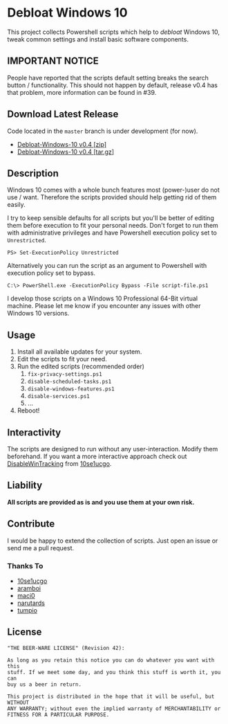 # Debloat Windows 10

This project collects Powershell scripts which help to *debloat* Windows 10,
tweak common settings and install basic software components.

## IMPORTANT NOTICE

People have reported that the scripts default setting breaks the search button
/ functionality. This should not happen by default, release v0.4 has that
problem, more information can be found in #39.

## Download Latest Release

Code located in the `master` branch is under development (for now).

- [Debloat-Windows-10 v0.4 [zip]](https://github.com/W4RH4WK/Debloat-Windows-10/archive/v0.4.zip)
- [Debloat-Windows-10 v0.4 [tar.gz]](https://github.com/W4RH4WK/Debloat-Windows-10/archive/v0.4.tar.gz)

## Description

Windows 10 comes with a whole bunch features most (power-)user do not use /
want. Therefore the scripts provided should help getting rid of them easily.

I try to keep sensible defaults for all scripts but you'll be better of editing
them before execution to fit your personal needs. Don't forget to run them with
administrative privileges and have Powershell execution policy set to
`Unrestricted`.

    PS> Set-ExecutionPolicy Unrestricted

Alternatively you can run the script as an argument to Powershell with
execution policy set to bypass.

    C:\> PowerShell.exe -ExecutionPolicy Bypass -File script-file.ps1

I develop those scripts on a Windows 10 Professional 64-Bit virtual machine.
Please let me know if you encounter any issues with other Windows 10 versions.

## Usage

1. Install all available updates for your system.
2. Edit the scripts to fit your need.
3. Run the edited scripts (recommended order)
    1. `fix-privacy-settings.ps1`
    2. `disable-scheduled-tasks.ps1`
    3. `disable-windows-features.ps1`
    4. `disable-services.ps1`
    5. ...
4. Reboot!

## Interactivity

The scripts are designed to run without any user-interaction. Modify them
beforehand. If you want a more interactive approach check out
[DisableWinTracking](https://github.com/10se1ucgo/DisableWinTracking) from
[10se1ucgo](https://github.com/10se1ucgo).

## Liability

**All scripts are provided as is and you use them at your own risk.**

## Contribute

I would be happy to extend the collection of scripts. Just open an issue or
send me a pull request.

### Thanks To

- [10se1ucgo](https://github.com/10se1ucgo)
- [aramboi](https://github.com/aramboi)
- [maci0](https://github.com/maci0)
- [narutards](https://github.com/narutards)
- [tumpio](https://github.com/tumpio)

## License

    "THE BEER-WARE LICENSE" (Revision 42):

    As long as you retain this notice you can do whatever you want with this
    stuff. If we meet some day, and you think this stuff is worth it, you can
    buy us a beer in return.

    This project is distributed in the hope that it will be useful, but WITHOUT
    ANY WARRANTY; without even the implied warranty of MERCHANTABILITY or
    FITNESS FOR A PARTICULAR PURPOSE.
